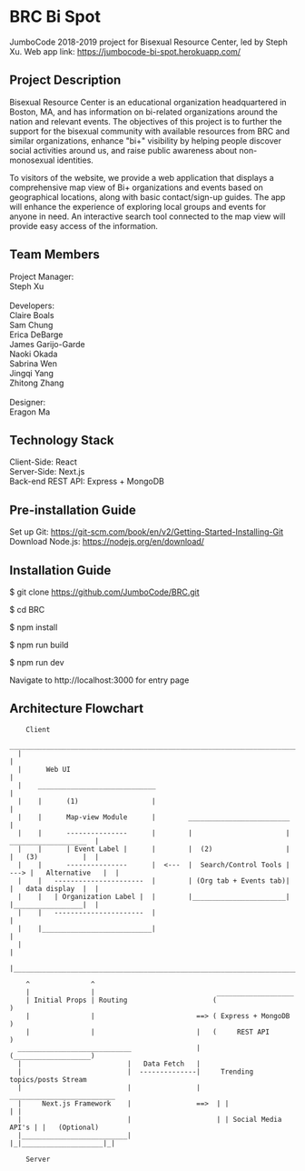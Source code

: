 # BRC Bi Spot
JumboCode 2018-2019 project for Bisexual Resource Center, led by Steph Xu.
Web app link: https://jumbocode-bi-spot.herokuapp.com/

## Project Description
Bisexual Resource Center is an educational organization headquartered in Boston, MA, and has information on bi-related organizations around the nation and relevant events. The objectives of this project is to further the support for the bisexual community with available resources from BRC and similar organizations, enhance "bi+" visibility by helping people discover social activities around us, and raise public awareness about non-monosexual identities. 

To visitors of the website, we provide a web application that displays a comprehensive map view of Bi+ organizations and events based on geographical locations, along with basic contact/sign-up guides. The app will enhance the experience of exploring local groups and events for anyone in need. An interactive search tool connected to the map view will provide easy access of the information.

## Team Members
Project Manager:<br />
Steph Xu<br />
<br />
Developers:<br />
Claire Boals<br />
Sam Chung<br />
Erica DeBarge<br />
James Garijo-Garde<br />
Naoki Okada<br />
Sabrina Wen<br />
Jingqi Yang<br />
Zhitong Zhang<br />
<br />
Designer:<br />
Eragon Ma<br />

## Technology Stack 
Client-Side: React <br />
Server-Side: Next.js <br />
Back-end REST API: Express + MongoDB <br />

## Pre-installation Guide
Set up Git: https://git-scm.com/book/en/v2/Getting-Started-Installing-Git <br />
Download Node.js: https://nodejs.org/en/download/

## Installation Guide
$ git clone https://github.com/JumboCode/BRC.git

$ cd BRC

$ npm install

$ npm run build

$ npm run dev

Navigate to http://localhost:3000 for entry page

## Architecture Flowchart
        
        Client
      _______________________________________________________________________________________________
      |                                                                                             |
      |      Web UI                                                                                 |
      |    _____________________________                                                            |
      |    |      (1)                  |                                                            |
      |    |      Map-view Module      |        _________________________                           |                         
      |    |      ---------------      |        |                       |      ___________________  |
      |    |      | Event Label |      |        |  (2)                  |      |   (3)           |  |
      |    |      ---------------      |  <---  |  Search/Control Tools | ---> |   Alternative   |  |       
      |    |   ----------------------  |        | (Org tab + Events tab)|      |   data display  |  |
      |    |   | Organization Label |  |        |_______________________|      |_________________|  |
      |    |   ----------------------  |                                                            |
      |    |___________________________|                                                            |
      |                                                                                             |
      |_____________________________________________________________________________________________|

        ^               ^                              
        |               |                              ___________________
        | Initial Props | Routing                     (                   )
        |               |                         ==> ( Express + MongoDB )
        |               |                         |   (     REST API      )
      ____________________________                |   (___________________)              
      |                          |   Data Fetch   |                 
      |                          |  --------------|     Trending topics/posts Stream
      |                          |                |    __________________________
      |     Next.js Framework    |                ==>  | |                    | | 
      |                          |                     | | Social Media API's | |   (Optional)
      |__________________________|                     |_|____________________|_|
      
        Server

